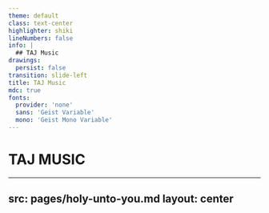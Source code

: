 ```yaml
---
theme: default
class: text-center
highlighter: shiki
lineNumbers: false
info: |
  ## TAJ Music
drawings:
  persist: false
transition: slide-left
title: TAJ Music
mdc: true
fonts:
  provider: 'none'
  sans: 'Geist Variable'
  mono: 'Geist Mono Variable'
---
```


# **TAJ MUSIC**

---
src: pages/holy-unto-you.md
layout: center
---

